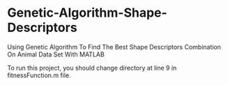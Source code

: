 # Genetic-Algorithm-Shape-Descriptors

Using Genetic Algorithm To Find The Best Shape Descriptors Combination On Animal Data Set With MATLAB

To run this project, you should change directory at line 9 in fitnessFunction.m file.
